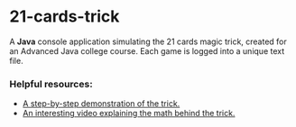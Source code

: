 # 21-cards-trick
A **Java** console application simulating the 21 cards magic trick, created for an Advanced Java college course.
Each game is logged into a unique text file.

### Helpful resources:
- [A step-by-step demonstration of the trick.](https://www.wikihow.com/Do-a-21-Card-Card-Trick/)
- [An interesting video explaining the math behind the trick.](https://www.youtube.com/watch?v=d7dg7gVDWyg&ab_channel=Numberphile/)
